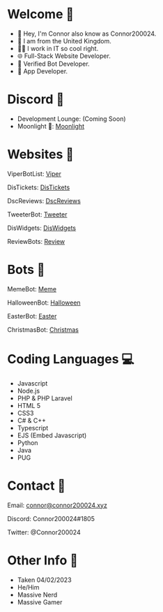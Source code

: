 # Welcome 👋

- 🌱  Hey, I'm Connor also know as Connor200024.
- 👀 I am from the United Kingdom.
- 👨‍💻 I work in IT so cool right.
- 🌐 Full-Stack Website Developer.
- 🤖 Verified Bot Developer.
- 🤳 App Developer.


# Discord 🚨
- Development Lounge: (Coming Soon)
- Moonlight 🌙: [Moonlight](https://discord.gg/EKS5xDuyDG)

# Websites 👀

ViperBotList: [Viper](https://viperbotlist.com/)

DisTickets: [DisTickets](https://distickets.xyz/)

DscReviews: [DscReviews](https://dscreviews.xyz/)

TweeterBot: [Tweeter](https://tweeterbot.xyz/)

DisWidgets: [DisWidgets](https://beta.diswidgets.org/)

ReviewBots: [Review](https://reviewbots.xyz/)

# Bots 🤖

MemeBot: [Meme](https://discord.com/oauth2/authorize?client_id=991784302553612329&permissions=139623517248&&scope=bot%20applications.commands)

HalloweenBot: [Halloween](https://halloweenbot.xyz/)

EasterBot: [Easter](https://discord.com/oauth2/authorize?client_id=810568485905236018&permissions=379968&scope=bot%20applications.commands)

ChristmasBot: [Christmas](https://christmasbot.xyz/)


# Coding Languages 💻

- Javascript
- Node.js
- PHP & PHP Laravel
- HTML 5
- CSS3
- C# & C++
- Typescript
- EJS (Embed Javascript)
- Python
- Java
- PUG

# Contact 📝

Email: connor@connor200024.xyz

Discord: Connor200024#1805

Twitter: @Connor200024

# Other Info 🤔
- Taken 04/02/2023
- He/Him
- Massive Nerd
- Massive Gamer
